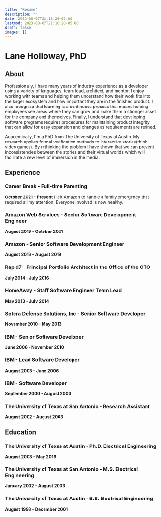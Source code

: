 ```yaml
---
title: "Resume"
description: ""
date: 2023-08-07T21:18:28-05:00
lastmod: 2023-08-07T21:18:28-05:00
draft: false
images: []
---
```


# Lane Holloway, PhD
## About
Professionally, I have many years of industry experience as a developer using a variety of languages, team lead, architect, and mentor. I enjoy working with teams and helping them understand how their work fits into the larger ecosystem and how important they are in the finished product. I also recognize that learning is a continuous process that means helping employees see areas where they can grow and make them a stronger asset for the company and themselves. Finally, I understand that developing software programs requires procedures for maintaining product integrity that can allow for easy expansion and changes as requirements are refined.

Academically, I'm a PhD from The University of Texas at Austin. My research applies formal verification methods to interactive stories(think video games). By rethinking the problem I have shown that we can prevent inconsistencies between the stories and their virtual worlds which will facilitate a new level of immersion in the media.

## Experience
### Career Break - Full-time Parenting
**October 2021 - Present**
I left Amazon to handle a family emergency that required all my attention. Everyone involved is now healthy.

### Amazon Web Services - Senior Software Development Engineer
**August 2019 - October 2021**

### Amazon - Senior Software Development Engineer
**August 2016 - August 2019**

### Rapid7 - Principal Portfolio Architect in the Office of the CTO
**July 2014 - July 2016**

### HomeAway - Staff Software Engineer Team Lead
**May 2013 - July 2014**

### Sotera Defense Solutions, Inc - Senior Software Developer
**November 2010 - May 2013**

### IBM - Senior Software Developer
**June 2006 - November 2010**

### IBM - Lead Software Developer
**August 2003 - June 2006**

### IBM - Software Developer
**September 2000 - August 2003**

### The University of Texas at San Antonio - Research Assistant
**August 2002 - August 2003**

## Education
### The University of Texas at Austin - Ph.D. Electrical Engineering
**August 2003 - May 2016**

### The University of Texas at San Antonio - M.S. Electrical Engineering
**January 2002 - August 2003**

### The University of Texas at Austin - B.S. Electrical Engineering
**August 1998 - December 2001**
